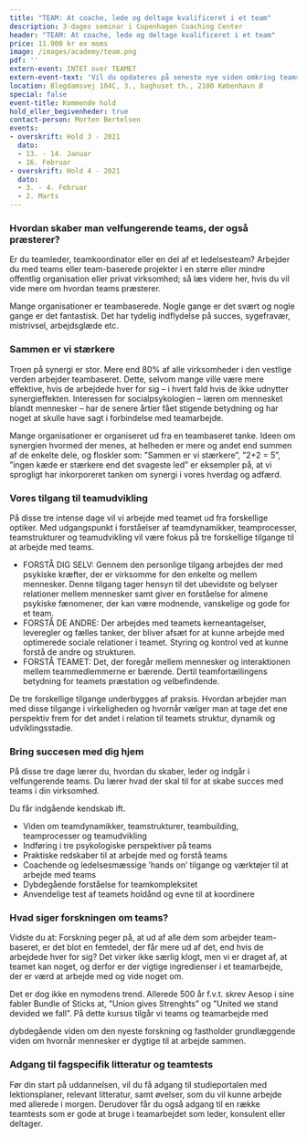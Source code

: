 ```yaml
---
title: "TEAM: At coache, lede og deltage kvalificeret i et team"
description: 3-dages seminar i Copenhagen Coaching Center
header: "TEAM: At coache, lede og deltage kvalificeret i et team"
price: 11.900 kr ex moms
image: /images/academy/team.png
pdf: ''
extern-event: INTET over TEAMET
extern-event-text: 'Vil du opdateres på seneste nye viden omkring teams, samarbejde og hvilke forudsætninger, der skal være til stede for at et team fungerer og præsterer optimalt? Så meld dig til vores næste gå-hjem-møde.'
location: Blegdamsvej 104C, 3., baghuset th., 2100 København Ø
special: false
event-title: Kommende hold
hold_eller_begivenheder: true
contact-person: Morten Bertelsen
events:
- overskrift: Hold 3 - 2021
  dato:
  - 13. - 14. Januar
  - 16. Februar
- overskrift: Hold 4 - 2021
  dato:
  - 3. - 4. Februar
  - 2. Marts
---
```


### Hvordan skaber man velfungerende teams, der også præsterer?

Er du teamleder, teamkoordinator eller en del af et ledelsesteam? Arbejder du med teams eller team-baserede projekter i en større eller mindre offentlig organisation eller privat virksomhed; så læs videre her, hvis du vil vide mere om hvordan teams præsterer.

Mange organisationer er teambaserede. Nogle gange er det svært og nogle gange er det fantastisk. Det har tydelig indflydelse på succes, sygefravær, mistrivsel, arbejdsglæde etc.

### Sammen er vi stærkere

Troen på synergi er stor. Mere end 80% af alle virksomheder i den vestlige verden arbejder teambaseret. Dette, selvom mange ville være mere effektive, hvis de arbejdede hver for sig – i hvert fald hvis de ikke udnytter synergieffekten. Interessen for socialpsykologien – læren om mennesket blandt mennesker – har de senere årtier fået stigende betydning og har noget at skulle have sagt i forbindelse med teamarbejde.

Mange organisationer er organiseret ud fra en teambaseret tanke. Ideen om synergien hvormed der menes, at helheden er mere og andet end summen af de enkelte dele, og floskler som: ”Sammen er vi stærkere”, ”2+2 = 5”, ”ingen kæde er stærkere end det svageste led” er eksempler på, at vi sprogligt har inkorporeret tanken om synergi i vores hverdag og adfærd.


### Vores tilgang til teamudvikling

På disse tre intense dage vil vi arbejde med teamet ud fra forskellige optiker. Med udgangspunkt i forståelser af teamdynamikker, teamprocesser, teamstrukturer og teamudvikling vil være fokus på tre forskellige tilgange til at arbejde med teams.

- FORSTÅ DIG SELV: Gennem den personlige tilgang arbejdes der med psykiske kræfter, der er virksomme for den enkelte og mellem mennesker. Denne tilgang tager hensyn til det ubevidste og belyser relationer mellem mennesker samt giver en forståelse for almene psykiske fænomener, der kan være modnende, vanskelige og gode for et team.
- FORSTÅ DE ANDRE: Der arbejdes med teamets kerneantagelser, leveregler og fælles tanker, der bliver afsæt for at kunne arbejde med optimerede sociale relationer i teamet. Styring og kontrol ved at kunne forstå de andre og strukturen.
- FORSTÅ TEAMET: Det, der foregår mellem mennesker og interaktionen mellem teammedlemmerne er bærende. Dertil teamfortællingens betydning for teamets præstation og velbefindende.

De tre forskellige tilgange underbygges af praksis. Hvordan arbejder man med disse tilgange i virkeligheden og hvornår vælger man at tage det ene perspektiv frem for det andet i relation til teamets struktur, dynamik og udviklingsstadie.

### Bring succesen med dig hjem

På disse tre dage lærer du, hvordan du skaber, leder og indgår i velfungerende teams. Du lærer hvad der skal til for at skabe succes med teams i din virksomhed.

Du får indgående kendskab ift.

- Viden om teamdynamikker, teamstrukturer, teambuilding, teamprocesser og teamudvikling
- Indføring i tre psykologiske perspektiver på teams
- Praktiske redskaber til at arbejde med og forstå teams
- Coachende og ledelsesmæssige ’hands on’ tilgange og værktøjer til at arbejde med teams
- Dybdegående forståelse for teamkompleksitet
- Anvendelige test af teamets holdånd og evne til at koordinere

### Hvad siger forskningen om teams?

Vidste du at: Forskning peger på, at ud af alle dem som arbejder team-baseret, er det blot en femtedel, der får mere ud af det, end hvis de arbejdede hver for sig? Det virker ikke særlig klogt, men vi er draget af, at teamet kan noget, og derfor er der vigtige ingredienser i et teamarbejde, der er værd at arbejde med og vide noget om.

Det er dog ikke en nymodens trend. Allerede 500 år f.v.t. skrev Aesop i sine fabler Bundle of Sticks at, ”Union gives Strenghts” og ”United we stand devided we fall”. På dette kursus tilgår vi teams og teamarbejde med

dybdegående viden om den nyeste forskning og fastholder grundlæggende viden om hvornår mennesker er dygtige til at arbejde sammen.

### Adgang til fagspecifik litteratur og teamtests

Før din start på uddannelsen, vil du få adgang til studieportalen med lektionsplaner, relevant litteratur, samt øvelser, som du vil kunne arbejde med allerede i morgen. Derudover får du også adgang til en række teamtests som er gode at bruge i teamarbejdet som leder, konsulent eller deltager.